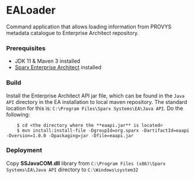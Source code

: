# EALoader
Command application that allows loading information from PROVYS metadata catalogue to Enterprise Architect repository.

### Prerequisites

* JDK 11 & Maven 3 installed
* [Sparx Enterprise Architect](http://www.sparxsystems.com/products/ea/index.html) installed

### Build

Install the Enterprise Architect API jar file, which can be found in the `Java API` directory in the EA installation to local maven repository. The standard location for this is: `C:\Program Files\Sparx Systems\EA\Java API`. Do the following:

        $ cd <the directory where the **eaapi.jar** is located>
        $ mvn install:install-file -DgroupId=org.sparx -DartifactId=eaapi -Dversion=1.0.0 -Dpackaging=jar -Dfile=eaapi.jar

### Deployment

Copy **SSJavaCOM.dll** library from `C:\Program Files (x86)\Sparx Systems\EA\Java API` directory to `C:\Windows\system32`

